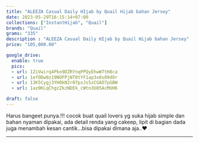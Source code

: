 ```yaml
---
title: "ALEEZA Casual Daily HIjab by Quail Hijab bahan Jersey"
date: 2023-05-29T16:15:14+07:00
collections: ["InstantHijab", "Quail"]
brands: "Quail"
grams: "335"
description : "ALEEZA Casual Daily HIjab by Quail Hijab bahan Jersey"
price: "105,000.00"

google_drive:
  enable: true
  pics:
  - url: 1ZiVwirq4Pko9DZRYnqPPQyEhwW7tH8ca
  - url: 1efODw0z19NOFPjNT0tYF1ap3x0s89dOr
  - url: 13K5Cygj3YH0kN2r07psJs5zCGAO7pGBW
  - url: 1az0KLqChgzZkzNDEk_cWtn3U85AcMUH6

draft: false
---
```


Harus bangeet punya.!!! cocok buat quail lovers yg suka hijab simple dan bahan nyaman dipakai, ada detail renda yang cakeep, lipit di bagian dada juga menambah kesan cantik...bisa dipakai dimana aja..❤️

---    
 
